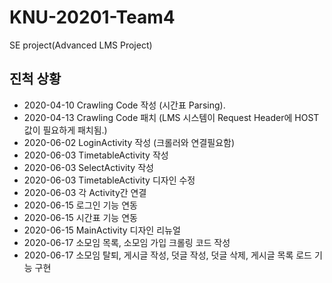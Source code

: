 # KNU-20201-Team4
SE project(Advanced LMS Project)

## 진척 상황
* 2020-04-10 Crawling Code 작성 (시간표 Parsing).<BR>
* 2020-04-13 Crawling Code 패치 (LMS 시스템이 Request Header에 HOST 값이 필요하게 패치됨.)<BR>
* 2020-06-02 LoginActivity 작성 (크롤러와 연결필요함)<BR>
* 2020-06-03 TimetableActivity 작성<BR>
* 2020-06-03 SelectActivity 작성<BR>
* 2020-06-03 TimetableActivity 디자인 수정<BR>
* 2020-06-03 각 Activity간 연결<BR>
* 2020-06-15 로그인 기능 연동<BR>
* 2020-06-15 시간표 기능 연동<BR>
* 2020-06-15 MainActivity 디자인 리뉴얼<BR>
* 2020-06-17 소모임 목록, 소모임 가입 크롤링 코드 작성 <BR>
* 2020-06-17 소모임 탈퇴, 게시글 작성, 덧글 작성, 덧글 삭제, 게시글 목록 로드 기능 구현 <BR>
